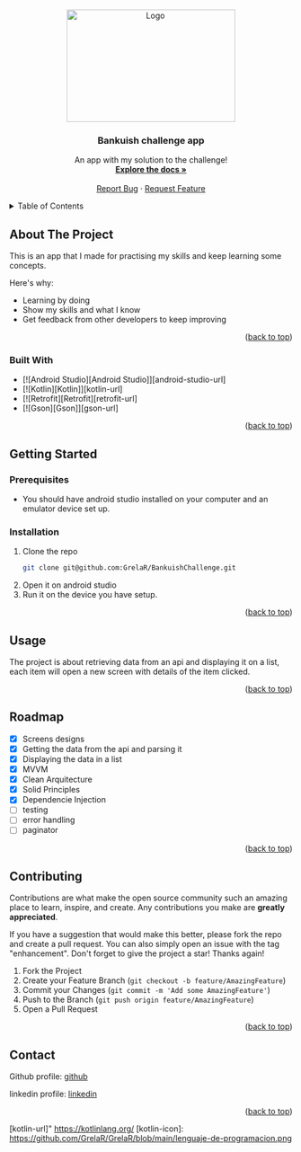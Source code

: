 
<!-- Improved compatibility of back to top link: See: https://github.com/othneildrew/Best-README-Template/pull/73 -->
<a name="BankuishChallenge"></a>
<!--
*** Thanks for checking out my resolution to this challenge. If you have a suggestion
*** that would make this better, please fork the repo and create a pull request
*** Don't forget to give the project a star!
-->



<!-- PROJECT SHIELDS -->
<!--
*** I'm using markdown "reference style" links for readability.
*** Reference links are enclosed in brackets [ ] instead of parentheses ( ).
*** See the bottom of this document for the declaration of the reference variables
*** for contributors-url, forks-url, etc. This is an optional, concise syntax you may use.
*** https://www.markdownguide.org/basic-syntax/#reference-style-links
-->



<!-- PROJECT LOGO -->
<br />
<div align="center">
  <a href="https://github.com/GrelaR/BankuishChallenge">
    <img src="https://github.com/GrelaR/GrelaR/blob/main/androidLogo.png" alt="Logo" width="300" height="200">
  </a>

  <h3 align="center">Bankuish challenge app</h3>

  <p align="center">
    An app with my solution to the challenge!
    <br />
    <a href="https://github.com/GrelaR/BankuishChallenge#readme"><strong>Explore the docs »</strong></a>
    <br />
    <br />
   <a href="https://github.com/GrelaR/BankuishChallenge/issues">Report Bug</a>
    ·
    <a href="https://github.com/GrelaR/BankuishChallenge/pulls">Request Feature</a>
  </p>
</div>



<!-- TABLE OF CONTENTS -->
<details>
  <summary>Table of Contents</summary>
  <ol>
    <li>
      <a href="#about-the-project">About The Project</a>
      <ul>
        <li><a href="#built-with">Built With</a></li>
      </ul>
    </li>
    <li>
      <a href="#getting-started">Getting Started</a>
      <ul>
        <li><a href="#prerequisites">Prerequisites</a></li>
        <li><a href="#installation">Installation</a></li>
      </ul>
    </li>
    <li><a href="#usage">Usage</a></li>
    <li><a href="#roadmap">Roadmap</a></li>
    <li><a href="#contributing">Contributing</a></li>
    <li><a href="#license">License</a></li>
    <li><a href="#contact">Contact</a></li>
    <li><a href="#acknowledgments">Acknowledgments</a></li>
  </ol>
</details>



<!-- ABOUT THE PROJECT -->
## About The Project

This is an app that I made for practising my skills and keep learning some concepts.

Here's why:
* Learning by doing
* Show my skills and what I know
* Get feedback from other developers to keep improving

<p align="right">(<a href="#readme-top">back to top</a>)</p>



### Built With

* [![Android Studio][Android Studio]][android-studio-url]
* [![Kotlin][Kotlin]][kotlin-url]
* [![Retrofit][Retrofit][retrofit-url]
* [![Gson][Gson]][gson-url]

<p align="right">(<a href="#readme-top">back to top</a>)</p>



<!-- GETTING STARTED -->
## Getting Started

### Prerequisites

* You should have android studio installed on your computer and an emulator device set up.

### Installation

1. Clone the repo
   ```sh
   git clone git@github.com:GrelaR/BankuishChallenge.git
   ```
2. Open it on android studio
3. Run it on the device you have setup.

<p align="right">(<a href="#readme-top">back to top</a>)</p>



<!-- USAGE EXAMPLES -->
## Usage

The project is about retrieving data from an api and displaying it on a list, each item will open a new screen with details of the item clicked.

<p align="right">(<a href="#readme-top">back to top</a>)</p>



<!-- ROADMAP -->
## Roadmap

- [x] Screens designs
- [x] Getting the data from the api and parsing it
- [x] Displaying the data in a list
- [x] MVVM
- [x] Clean Arquitecture
- [x] Solid Principles
- [x] Dependencie Injection
- [ ] testing
- [ ] error handling
- [ ] paginator

<p align="right">(<a href="#readme-top">back to top</a>)</p>


<!-- CONTRIBUTING -->
## Contributing

Contributions are what make the open source community such an amazing place to learn, inspire, and create. Any contributions you make are **greatly appreciated**.

If you have a suggestion that would make this better, please fork the repo and create a pull request. You can also simply open an issue with the tag "enhancement".
Don't forget to give the project a star! Thanks again!

1. Fork the Project
2. Create your Feature Branch (`git checkout -b feature/AmazingFeature`)
3. Commit your Changes (`git commit -m 'Add some AmazingFeature'`)
4. Push to the Branch (`git push origin feature/AmazingFeature`)
5. Open a Pull Request

<p align="right">(<a href="#readme-top">back to top</a>)</p>






<!-- CONTACT -->
## Contact

Github profile: [github](https://github.com/GrelaR)

linkedin profile: [linkedin](https://www.linkedin.com/in/rodrigogrela/)

<p align="right">(<a href="#readme-top">back to top</a>)</p>




<!-- MARKDOWN LINKS & IMAGES -->
<!-- https://www.markdownguide.org/basic-syntax/#reference-style-links -->

[android-url]: https://developer.android.com/studio?hl=es-419
[android-icon]: https://github.com/GrelaR/GrelaR/blob/main/androide.png
[kotlin-url]" https://kotlinlang.org/
[kotlin-icon]: https://github.com/GrelaR/GrelaR/blob/main/lenguaje-de-programacion.png

